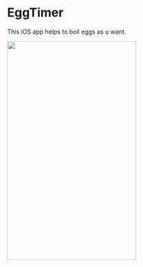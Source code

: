 # EggTimer
This iOS app helps to boil eggs as u want.

<img src="https://user-images.githubusercontent.com/25341181/91527614-e6005800-e927-11ea-8292-44fac717b1a3.gif" width="300" height="510">
